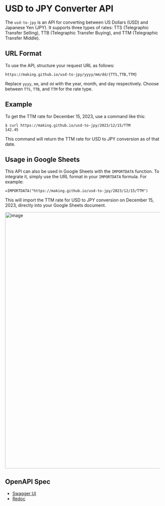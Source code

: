 # USD to JPY Converter API

The `usd-to-jpy` is an API for converting between US Dollars (USD) and Japanese Yen (JPY). It supports three types of rates: TTS (Telegraphic Transfer Selling), TTB (Telegraphic Transfer Buying), and TTM (Telegraphic Transfer Middle).

## URL Format

To use the API, structure your request URL as follows:

```
https://making.github.io/usd-to-jpy/yyyy/mm/dd/{TTS,TTB,TTM}
```

Replace `yyyy`, `mm`, and `dd` with the year, month, and day respectively. Choose between `TTS`, `TTB`, and `TTM` for the rate type.

## Example

To get the TTM rate for December 15, 2023, use a command like this:

```
$ curl https://making.github.io/usd-to-jpy/2023/12/15/TTM
142.45
```

This command will return the TTM rate for USD to JPY conversion as of that date.

## Usage in Google Sheets

This API can also be used in Google Sheets with the `IMPORTDATA` function. To integrate it, simply use the URL format in your `IMPORTDATA` formula. For example:

```
=IMPORTDATA("https://making.github.io/usd-to-jpy/2023/12/15/TTM")
```

This will import the TTM rate for USD to JPY conversion on December 15, 2023, directly into your Google Sheets document.

<img width="831" alt="image" src="https://github.com/making/usd-to-jpy/assets/106908/1eeaeaf5-bb3e-4875-8c76-eabf812d6e7e">


## OpenAPI Spec

* [Swagger UI](https://petstore.swagger.io/?url=https://raw.githubusercontent.com/making/usd-to-jpy/main/openapi.yaml)
* [Redoc](https://redocly.github.io/redoc/?url=https://raw.githubusercontent.com/making/usd-to-jpy/main/openapi.yaml)
